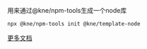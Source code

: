 用来通过@kne/npm-tools生成一个node库

```shell
npx @kne/npm-tools init @kne/template-node
```

[更多文档](https://www.kne-union.top/#/templates/node)
